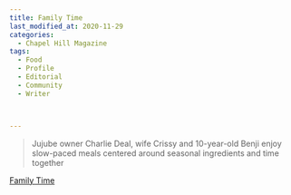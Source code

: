 ```yaml
---
title: Family Time
last_modified_at: 2020-11-29
categories:
  - Chapel Hill Magazine
tags:
  - Food
  - Profile
  - Editorial 
  - Community
  - Writer



---
```


> Jujube owner Charlie Deal, wife Crissy and 10-year-old Benji enjoy slow-paced meals centered around seasonal ingredients and time together

[Family Time](https://issuu.com/shannonmedia/docs/chmseptoct2016/66)
